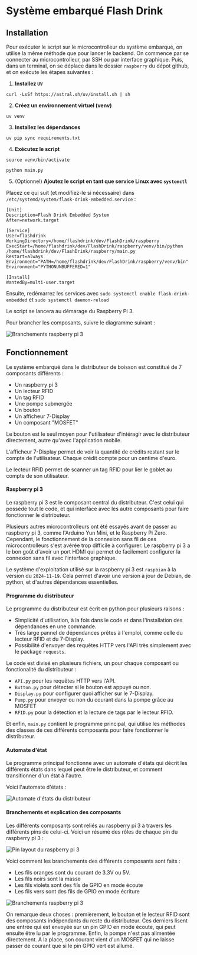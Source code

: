 # Système embarqué Flash Drink

## Installation

Pour exécuter le script sur le microcontrolleur du système embarqué, on utilise la même méthode que pour lancer le backend.
On commence par se connecter au microcontrolleur, par SSH ou par interface graphique.
Puis, dans un terminal, on se déplace dans le dossier `raspberry` du dépot github, et on exécute les étapes suivantes :

1. **Installez `UV`**
```
curl -LsSf https://astral.sh/uv/install.sh | sh
```

2. **Créez un environnement virtuel (venv)**

```
uv venv
```

3. **Installez les dépendances**

```uv pip sync requirements.txt```

4. **Exécutez le script**

```
source venv/bin/activate
```

```
python main.py
```

5. (Optionnel) **Ajoutez le script en tant que service Linux avec `systemctl`**

Placez ce qui suit (et modifiez-le si nécessaire) dans `/etc/systemd/system/flask-drink-embedded.service` :

```
[Unit]
Description=Flash Drink Embedded System
After=network.target

[Service]
User=flashdrink
WorkingDirectory=/home/flashdrink/dev/FlashDrink/raspberry
ExecStart=/home/flashdrink/dev/FlashDrink/raspberry/venv/bin/python /home/flashdrink/dev/FlashDrink/raspberry/main.py
Restart=always
Environment="PATH=/home/flashdrink/dev/FlashDrink/raspberry/venv/bin"
Environment="PYTHONUNBUFFERED=1"

[Install]
WantedBy=multi-user.target
```

Ensuite, redémarrez les services avec `sudo systemctl enable flask-drink-embedded` et `sudo systemctl daemon-reload`

Le script se lancera au démarage du Raspberry Pi 3.

Pour brancher les composants, suivre le diagramme suivant : 

![Branchements raspberry pi 3](../assets/branchements.png)

## Fonctionnement

Le système embarqué dans le distributeur de boisson est constitué de 7 composants différents :

- Un raspberry pi 3
- Un lecteur RFID
- Un tag RFID
- Une pompe submergée
- Un bouton
- Un afficheur 7-Display
- Un composant "MOSFET"

Le bouton est le seul moyen pour l'utilisateur d'intéragir avec le distributeur directement, autre qu'avec l'application mobile.

L'afficheur 7-Display permet de voir la quantité de crédits restant sur le compte de l'utilisateur. Chaque crédit compte pour un centime d'euro.

Le lecteur RFID permet de scanner un tag RFID pour lier le goblet au compte de son utilisateur.

#### Raspberry pi 3

Le raspberry pi 3 est le composant central du distributeur. C'est celui qui possède tout le code, et qui interface avec les autre composants pour faire fonctionner le distributeur.

Plusieurs autres microcontrolleurs ont été essayés avant de passer au raspberry pi 3, comme l'Arduino Yun Mini, et le Raspberry Pi Zero. Cependant, le fonctionnement de la connexion sans fil de ces microcontrolleurs s'est avérée trop difficile à configurer. Le raspberry pi 3 a le bon goût d'avoir un port HDMI qui permet de facilement configurer la connexion sans fil avec l'interface graphique. 

Le système d'exploitation utilisé sur la raspberry pi 3 est `raspbian` à la version du `2024-11-19`. Cela permet d'avoir une version à jour de Debian, de python, et d'autres dépendances essentielles.

#### Programme du distributeur

Le programme du distributeur est écrit en python pour plusieurs raisons :
- Simplicité d'utilisation, à la fois dans le code et dans l'installation des dépendances en une commande.
- Très large pannel de dépendances prêtes à l'emploi, comme celle du lecteur RFID et du 7-Display.
- Possibilité d'envoyer des requêtes HTTP vers l'API très simplement avec le package `requests`.

Le code est divisé en plusieurs fichiers, un pour chaque composant ou fonctionalité du distributeur : 
- `API.py` pour les requêtes HTTP vers l'API.
- `Button.py` pour détecter si le bouton est appuyé ou non.
- `Display.py` pour configurer quoi afficher sur le 7-Display.
- `Pump.py` pour envoyer ou non du courant dans la pompe grâce au MOSFET
- `RFID.py` pour la détection et la lecture de tags par le lecteur RFID.

Et enfin, `main.py` contient le programme principal, qui utilise les méthodes des classes de ces différents composants pour faire fonctionner le distributeur.

#### Automate d'état

Le programme principal fonctionne avec un automate d'états qui décrit les différents états dans lequel peut être le distributeur, et comment transitionner d'un état à l'autre.

Voici l'automate d'états :

![Automate d'états du distributeur](../assets/automate_etats.png)

#### Branchements et explication des composants

Les différents composants sont reliés au raspberry pi 3 à travers les différents pins de celui-ci. Voici un résumé des rôles de chaque pin du raspberry pi 3 :

![Pin layout du raspberry pi 3](../assets/pin_layout.jpg)

Voici comment les branchements des différents composants sont faits :

- Les fils oranges sont du courant de 3.3V ou 5V.
- Les fils noirs sont la masse
- Les fils violets sont des fils de GPIO en mode écoute
- Les fils vers sont des fils de GPIO en mode écriture

![Branchements raspberry pi 3](../assets/branchements.png)

On remarque deux choses : premièrement, le bouton et le lecteur RFID sont des composants indépendants du reste du distributeur. 
Ces derniers lisent une entrée qui est envoyée sur un pin GPIO en mode écoute, qui peut ensuite être lu par le programme. 
Enfin, la pompe n'est pas alimentée directement. A la place, son courant vient d'un MOSFET qui ne laisse passer de courant que si le pin GPIO vert est allumé.
